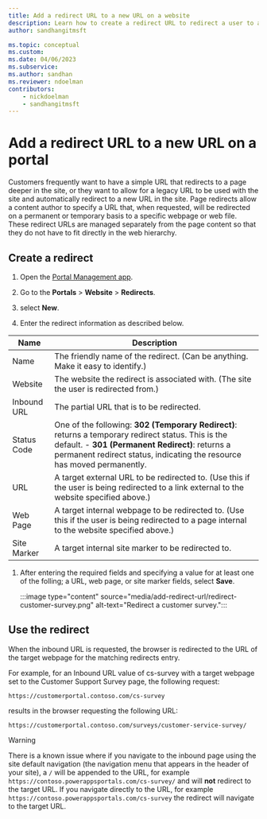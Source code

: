 ```yaml
---
title: Add a redirect URL to a new URL on a website
description: Learn how to create a redirect URL to redirect a user to another webpage in a site.
author: sandhangitmsft

ms.topic: conceptual
ms.custom: 
ms.date: 04/06/2023
ms.subservice: 
ms.author: sandhan
ms.reviewer: ndoelman
contributors:
    - nickdoelman
    - sandhangitmsft
---
```


# Add a redirect URL to a new URL on a portal

Customers frequently want to have a simple URL that redirects to a page deeper in the site, or they want to allow for a legacy URL to be used with the site and automatically redirect to a new URL in the site. Page redirects allow a content author to specify a URL that, when requested, will be redirected on a permanent or temporary basis to a specific webpage or web file. These redirect URLs are managed separately from the page content so that they do not have to fit directly in the web hierarchy.

## Create a redirect

1. Open the [Portal Management app](configure-portal.md).

1. Go to the **Portals** > **Website** > **Redirects**.

1. select **New**.

1. Enter the redirect information as described below.

| Name        | Description                                                                                                                                  |
|-------------|----------------------------------------------------------------------------------------------------------------------------------------------|
| Name        | The friendly name of the redirect. (Can be anything. Make it easy to identify.)                                                              |
| Website     | The website the redirect is associated with. (The site the user is redirected from.)                                                         |
| Inbound URL | The partial URL that is to be redirected. |
| Status Code | One of the following:  **302 (Temporary Redirect)**: returns a temporary redirect status. This is the default.                                               -   **301 (Permanent Redirect)**: returns a permanent redirect status, indicating the resource has moved permanently.                          |
| URL         | A target external URL to be redirected to. (Use this if the user is being redirected to a link external to the website specified above.)                            |
| Web Page    | A target internal webpage to be redirected to. (Use this if the user is being redirected to a page internal to the website specified above.) |
| Site Marker | A target internal site marker to be redirected to.                                                                                           |

1. After entering the required fields and specifying a value for at least one of the folling; a URL, web page, or site marker fields, select **Save**.

    :::image type="content" source="media/add-redirect-url/redirect-customer-survey.png" alt-text="Redirect a customer survey.":::

## Use the redirect

When the inbound URL is requested, the browser is redirected to the URL of the target webpage for the matching redirects entry.

For example, for an Inbound URL value of cs-survey with a target webpage set to the Customer Support Survey page, the following request:

`https://customerportal.contoso.com/cs-survey`

results in the browser requesting the following URL:

`https://customerportal.contoso.com/surveys/customer-service-survey/`

> [!WARNING]
> There is a known issue where if you navigate to the inbound page using the site default navigation (the navigation menu that appears in the header of your site), a `/` will be appended to the URL, for example `https://contoso.powerappsportals.com/cs-survey/` and will **not** redirect to the target URL. If you navigate directly to the URL, for example `https://contoso.powerappsportals.com/cs-survey` the redirect will navigate to the target URL.


